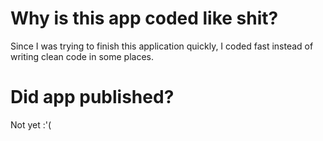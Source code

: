 # Why is this app coded like shit?
Since I was trying to finish this application quickly, I coded fast instead of writing clean code in some places.

# Did app published?
Not yet :'(
